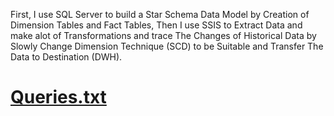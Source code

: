 First, I use SQL Server to build a Star Schema Data Model by Creation of Dimension Tables and Fact 
Tables, Then I use SSIS to Extract Data and make alot of Transformations and trace The Changes of 
Historical Data by Slowly Change Dimension Technique (SCD) to be Suitable and Transfer The Data to 
Destination (DWH).

#                                    [Queries.txt](https://github.com/user-attachments/files/16840589/Queries.txt)
